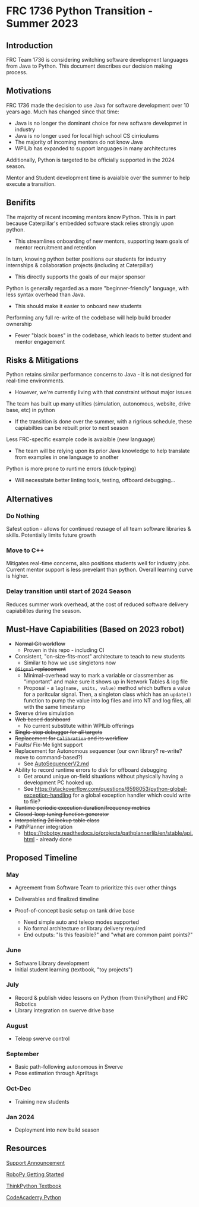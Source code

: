 # FRC 1736 Python Transition - Summer 2023

## Introduction

FRC Team 1736 is considering switching software development languages from Java to Python. This document describes our decision making process.

## Motivations

FRC 1736 made the decision to use Java for software development over 10 years ago. Much has changed since that time:
* Java is no longer the dominant choice for new software developmet in industry
* Java is no longer used for local high school CS cirriculums 
* The majority of incoming mentors do not know Java
* WPILib has expanded to support languages in many architectures

Additionally, Python is targeted to be officially supported in the 2024 season.

Mentor and Student development time is avaialble over the summer to help execute a transition.

## Benifits

The majority of recent incoming mentors know Python. This is in part because Caterpillar's embedded software stack relies strongly upon python. 
- This streamlines onboarding of new mentors, supporting team goals of mentor recruitment and retention

In turn, knowing python better positions our students for industry internships & collaboration projects (including at Caterpillar)
- This directly supports the goals of our major sponsor

Python is generally regarded as a more "beginner-friendly" language, with less syntax overhead than Java. 
- This should make it easier to onboard new students

Performing any full re-write of the codebase will help build broader ownership
- Fewer "black boxes" in the codebase, which leads to better student and mentor engagement

## Risks & Mitigations

Python retains similar performance concerns to Java - it is not designed for real-time environments.
- However, we're currently living with that constraint without major issues

The team has built up many utilties (simulation, autonomous, website, drive base, etc) in python
- If the transition is done over the summer, with a rigrious schedule, these capiabilties can be rebuilt prior to next season

Less FRC-specific example code is avaialble (new language)
- The team will be relying upon its prior Java knowledge to help translate from examples in one language to another

Python is more prone to runtime errors (duck-typing)
- Will necessitate better linting tools, testing, offboard debugging...

## Alternatives

### Do Nothing

Safest option - allows for continued reusage of all team software libraries & skills. Potentially limits future growth

### Move to C++

Mitigates real-time concerns, also positions students well for industry jobs. Current mentor support is less prevelant than python. Overall learning curve is higher.

### Delay transition until start of 2024 Season

Reduces summer work overhead, at the cost of reduced software delivery capiabilites during the season.

## Must-Have Capiabilities (Based on 2023 robot)

* ~~Normal Git workflow~~
  * Proven in this repo - including CI
* Consistent, "on-size-fits-most" architecture to teach to new students
  * Similar to how we use singletons now
* ~~`@Signal` replacement~~
  * Minimal-overhead way to mark a variable or classmember as "important" and make sure it shows up in Network Tables & log file
  * Proposal - a `log(name, units, value)` method which buffers a value for a paritcular signal. Then, a singleton class which has an `update()` function to pump the value into log files and into NT and log files, all with the same timestamp
* Swerve drive simulation
* ~~Web based dashboard~~
  * No current substitute within WPILib offerings
* ~~Single-step debugger for all targets~~
* ~~Replacement for `Calibration` and its workflow~~
* Faults/ Fix-Me light support
* Replacement for Autonomous sequencer (our own library? re-write? move to command-based?)
  * See [AutoSequencerV2.md](./AutoSequencerV2.md)
* Ability to record runtime errors to disk for offboard debugging
  * Get around unique on-field situations without physically having a development PC hooked up.
  * See https://stackoverflow.com/questions/6598053/python-global-exception-handling for a global exception handler which could write to file?
* ~~Runtime periodic execution duration/frequency metrics~~
* ~~Closed-loop tuning function generator~~
* ~~Interpolating 2d lookup table class~~
* PathPlanner integration
  * https://robotpy.readthedocs.io/projects/pathplannerlib/en/stable/api.html - already done

## Proposed Timeline

### May

* Agreement from Software Team to prioritize this over other things
* Deliverables and finalized timeline

* Proof-of-concept basic setup on tank drive base
  * Need simple auto and teleop modes supported
  * No formal architecture or library delivery required
  * End outputs: "Is this feasible?" and "what are common paint points?"

### June

* Software Library development
* Initial student learning (textbook, "toy projects")

### July

* Record & publish video lessons on Python (from thinkPython) and FRC Robotics
* Library integration on swerve drive base

### August

* Teleop swerve control

### September

* Basic path-following autonomous in Swerve
* Pose estimation through Apriltags

### Oct-Dec

* Training new students

### Jan 2024 

* Deployment into new build season

## Resources

[Support Announcement](https://wpilib.org/blog/bringing-python-to-frc)

[RoboPy Getting Started](https://robotpy.readthedocs.io/en/stable/getting_started.html)

[ThinkPython Textbook](https://greenteapress.com/thinkpython2/thinkpython2.pdf)

[CodeAcademy Python](https://www.codecademy.com/learn/learn-python-3)
